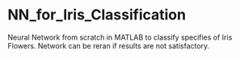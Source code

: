 # NN_for_Iris_Classification
Neural Network from scratch in MATLAB to classify specifies of Iris Flowers.
Network can be reran if results are not satisfactory.
